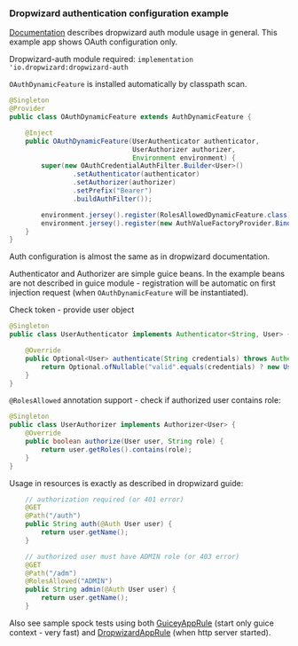 ### Dropwizard authentication configuration example

[Documentation](http://xvik.github.io/dropwizard-guicey/4.2.2/examples/authentication/) describes 
dropwizard auth module usage in general. This example app shows OAuth configuration only.

Dropwizard-auth module required: `implementation 'io.dropwizard:dropwizard-auth`

`OAuthDynamicFeature` is installed automatically by classpath scan.
 
```java
@Singleton
@Provider
public class OAuthDynamicFeature extends AuthDynamicFeature {

    @Inject
    public OAuthDynamicFeature(UserAuthenticator authenticator,
                               UserAuthorizer authorizer,
                               Environment environment) {
        super(new OAuthCredentialAuthFilter.Builder<User>()
                .setAuthenticator(authenticator)
                .setAuthorizer(authorizer)
                .setPrefix("Bearer")
                .buildAuthFilter());

        environment.jersey().register(RolesAllowedDynamicFeature.class);
        environment.jersey().register(new AuthValueFactoryProvider.Binder<User>(User.class));
    }
}
```

Auth configuration is almost the same as in dropwizard documentation.

Authenticator and Authorizer are simple guice beans. In the example beans are not described in 
guice module - registration will be automatic on first injection request 
(when `OAuthDynamicFeature` will be instantiated). 

Check token - provide user object
```java
@Singleton
public class UserAuthenticator implements Authenticator<String, User> {

    @Override
    public Optional<User> authenticate(String credentials) throws AuthenticationException {
        return Optional.ofNullable("valid".equals(credentials) ? new User("admin", "ADMIN") : null);
    }
}
```

`@RolesAllowed` annotation support - check if authorized user contains role:
```java
@Singleton
public class UserAuthorizer implements Authorizer<User> {
    @Override
    public boolean authorize(User user, String role) {
        return user.getRoles().contains(role);
    }
}
```


Usage in resources is exactly as described in dropwizard guide:
```java
    // authorization required (or 401 error)
    @GET
    @Path("/auth")
    public String auth(@Auth User user) {
        return user.getName();
    }

    // authorized user must have ADMIN role (or 403 error)
    @GET
    @Path("/adm")
    @RolesAllowed("ADMIN")
    public String admin(@Auth User user) {
        return user.getName();
    }
``` 

Also see sample spock tests using both [GuiceyAppRule](https://github.com/xvik/dropwizard-guicey#testing) (start only guice context - very fast) and 
[DropwizardAppRule](http://www.dropwizard.io/1.0.0/docs/manual/testing.html) (when http server started).